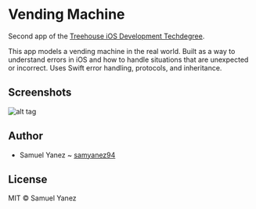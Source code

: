 # Vending Machine
Second app of the [Treehouse iOS Development Techdegree](https://teamtreehouse.com/techdegree/ios-development).

This app models a vending machine in the real world. Built as a way to understand errors in iOS and how to handle situations that are unexpected or incorrect. Uses Swift error handling, protocols, and inheritance.

## Screenshots

![alt tag](https://i.imgur.com/rybpKya.jpg)

## Author

* Samuel Yanez ~ [samyanez94](https://github.com/samyanez94)

## License

MIT © Samuel Yanez

